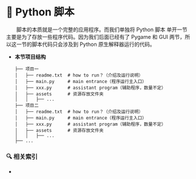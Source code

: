# 🏹 Python 脚本

&emsp;&emsp;脚本的本质就是一个完整的应用程序。而我们单独将 Python 脚本 单开一节主要是为了存放一些程序代码。因为我们后面已经有了 Pygame 和 GUI 两节，所以这一节的脚本代码只会涉及到 Python 原生解释器运行的代码。

+ **本节项目结构**

    ```
    ├── 项目一
    │   ├── readme.txt  # how to run？（介绍及运行说明）
    │   ├── main.py     # main entrance（程序运行主入口）
    │   ├── xxx.py      # assistant program（辅助程序，数量不定）
    │   ├── assets      # 资源存放文件夹
    │   │   ├── ...
    ├── 项目二
    │   ├── readme.txt  # how to run？（介绍及运行说明）
    │   ├── main.py     # main entrance（程序运行主入口）
    │   ├── xxx.py      # assistant program（辅助程序，数量不定）
    │   ├── assets      # 资源存放文件夹
    │   │   ├── ...
    ├── ...
    ```

### 🔍 相关索引

+ []()